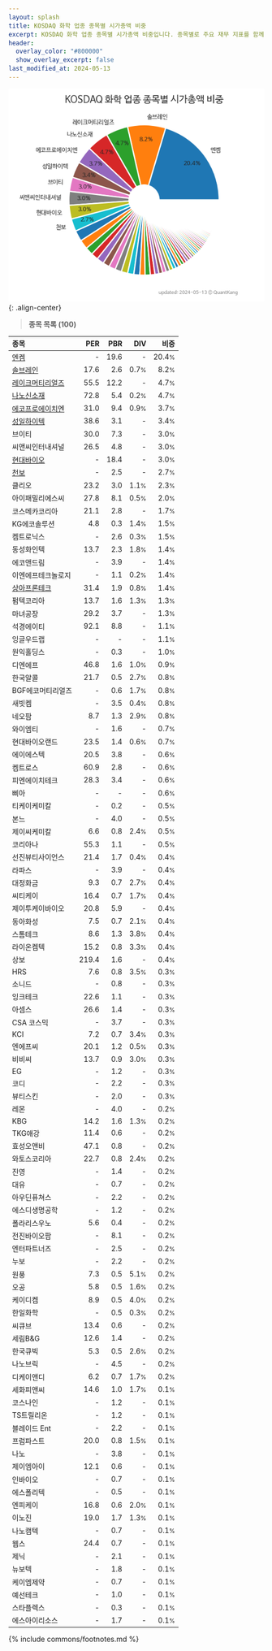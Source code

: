 ```yaml
---
layout: splash
title: KOSDAQ 화학 업종 종목별 시가총액 비중
excerpt: KOSDAQ 화학 업종 종목별 시가총액 비중입니다. 종목별로 주요 재무 지표를 함께 표시합니다.
header:
  overlay_color: "#800000"
  show_overlay_excerpt: false
last_modified_at: 2024-05-13
---
```



![KOSDAQ 화학 업종 종목별 시가총액 비중](/stats/sector/images/kosdaq_업종_화학_종목.png){: .align-center}


> **종목 목록 (100)**<a id="list"></a>

| **종목** | **PER** | **PBR** | **DIV** | **비중** |
| :------- | ------: | ------: | ------: | -------: |
| [엔켐](/348370/) | - | 19.6 | - | 20.4<small>%</small> |
| [솔브레인](/357780/) | 17.6 | 2.6 | 0.7<small>%</small> | 8.2<small>%</small> |
| [레이크머티리얼즈](/281740/) | 55.5 | 12.2 | - | 4.7<small>%</small> |
| [나노신소재](/121600/) | 72.8 | 5.4 | 0.2<small>%</small> | 4.7<small>%</small> |
| [에코프로에이치엔](/383310/) | 31.0 | 9.4 | 0.9<small>%</small> | 3.7<small>%</small> |
| [성일하이텍](/365340/) | 38.6 | 3.1 | - | 3.4<small>%</small> |
| 브이티 | 30.0 | 7.3 | - | 3.0<small>%</small> |
| 씨앤씨인터내셔널 | 26.5 | 4.8 | - | 3.0<small>%</small> |
| [현대바이오](/048410/) | - | 18.4 | - | 3.0<small>%</small> |
| [천보](/278280/) | - | 2.5 | - | 2.7<small>%</small> |
| 클리오 | 23.2 | 3.0 | 1.1<small>%</small> | 2.3<small>%</small> |
| 아이패밀리에스씨 | 27.8 | 8.1 | 0.5<small>%</small> | 2.0<small>%</small> |
| 코스메카코리아 | 21.1 | 2.8 | - | 1.7<small>%</small> |
| KG에코솔루션 | 4.8 | 0.3 | 1.4<small>%</small> | 1.5<small>%</small> |
| 켐트로닉스 | - | 2.6 | 0.3<small>%</small> | 1.5<small>%</small> |
| 동성화인텍 | 13.7 | 2.3 | 1.8<small>%</small> | 1.4<small>%</small> |
| 에코앤드림 | - | 3.9 | - | 1.4<small>%</small> |
| 이엔에프테크놀로지 | - | 1.1 | 0.2<small>%</small> | 1.4<small>%</small> |
| [상아프론테크](/089980/) | 31.4 | 1.9 | 0.8<small>%</small> | 1.4<small>%</small> |
| 펌텍코리아 | 13.7 | 1.6 | 1.3<small>%</small> | 1.3<small>%</small> |
| 마녀공장 | 29.2 | 3.7 | - | 1.3<small>%</small> |
| 석경에이티 | 92.1 | 8.8 | - | 1.1<small>%</small> |
| 잉글우드랩 | - | - | - | 1.1<small>%</small> |
| 원익홀딩스 | - | 0.3 | - | 1.0<small>%</small> |
| 디엔에프 | 46.8 | 1.6 | 1.0<small>%</small> | 0.9<small>%</small> |
| 한국알콜 | 21.7 | 0.5 | 2.7<small>%</small> | 0.8<small>%</small> |
| BGF에코머티리얼즈 | - | 0.6 | 1.7<small>%</small> | 0.8<small>%</small> |
| 새빗켐 | - | 3.5 | 0.4<small>%</small> | 0.8<small>%</small> |
| 네오팜 | 8.7 | 1.3 | 2.9<small>%</small> | 0.8<small>%</small> |
| 와이엠티 | - | 1.6 | - | 0.7<small>%</small> |
| 현대바이오랜드 | 23.5 | 1.4 | 0.6<small>%</small> | 0.7<small>%</small> |
| 에이에스텍 | 20.5 | 3.8 | - | 0.6<small>%</small> |
| 켐트로스 | 60.9 | 2.8 | - | 0.6<small>%</small> |
| 피엔에이치테크 | 28.3 | 3.4 | - | 0.6<small>%</small> |
| 삐아 | - | - | - | 0.6<small>%</small> |
| 티케이케미칼 | - | 0.2 | - | 0.5<small>%</small> |
| 본느 | - | 4.0 | - | 0.5<small>%</small> |
| 제이씨케미칼 | 6.6 | 0.8 | 2.4<small>%</small> | 0.5<small>%</small> |
| 코리아나 | 55.3 | 1.1 | - | 0.5<small>%</small> |
| 선진뷰티사이언스 | 21.4 | 1.7 | 0.4<small>%</small> | 0.4<small>%</small> |
| 라파스 | - | 3.9 | - | 0.4<small>%</small> |
| 대정화금 | 9.3 | 0.7 | 2.7<small>%</small> | 0.4<small>%</small> |
| 씨티케이 | 16.4 | 0.7 | 1.7<small>%</small> | 0.4<small>%</small> |
| 제이투케이바이오 | 20.8 | 5.9 | - | 0.4<small>%</small> |
| 동아화성 | 7.5 | 0.7 | 2.1<small>%</small> | 0.4<small>%</small> |
| 스톰테크 | 8.6 | 1.3 | 3.8<small>%</small> | 0.4<small>%</small> |
| 라이온켐텍 | 15.2 | 0.8 | 3.3<small>%</small> | 0.4<small>%</small> |
| 상보 | 219.4 | 1.6 | - | 0.4<small>%</small> |
| HRS | 7.6 | 0.8 | 3.5<small>%</small> | 0.3<small>%</small> |
| 소니드 | - | 0.8 | - | 0.3<small>%</small> |
| 잉크테크 | 22.6 | 1.1 | - | 0.3<small>%</small> |
| 아셈스 | 26.6 | 1.4 | - | 0.3<small>%</small> |
| CSA 코스믹 | - | 3.7 | - | 0.3<small>%</small> |
| KCI | 7.2 | 0.7 | 3.4<small>%</small> | 0.3<small>%</small> |
| 엔에프씨 | 20.1 | 1.2 | 0.5<small>%</small> | 0.3<small>%</small> |
| 비비씨 | 13.7 | 0.9 | 3.0<small>%</small> | 0.3<small>%</small> |
| EG | - | 1.2 | - | 0.3<small>%</small> |
| 코디 | - | 2.2 | - | 0.3<small>%</small> |
| 뷰티스킨 | - | 2.0 | - | 0.3<small>%</small> |
| 레몬 | - | 4.0 | - | 0.2<small>%</small> |
| KBG | 14.2 | 1.6 | 1.3<small>%</small> | 0.2<small>%</small> |
| TKG애강 | 11.4 | 0.6 | - | 0.2<small>%</small> |
| 효성오앤비 | 47.1 | 0.8 | - | 0.2<small>%</small> |
| 와토스코리아 | 22.7 | 0.8 | 2.4<small>%</small> | 0.2<small>%</small> |
| 진영 | - | 1.4 | - | 0.2<small>%</small> |
| 대유 | - | 0.7 | - | 0.2<small>%</small> |
| 아우딘퓨쳐스 | - | 2.2 | - | 0.2<small>%</small> |
| 에스디생명공학 | - | 1.2 | - | 0.2<small>%</small> |
| 폴라리스우노 | 5.6 | 0.4 | - | 0.2<small>%</small> |
| 전진바이오팜 | - | 8.1 | - | 0.2<small>%</small> |
| 엔터파트너즈 | - | 2.5 | - | 0.2<small>%</small> |
| 누보 | - | 2.2 | - | 0.2<small>%</small> |
| 원풍 | 7.3 | 0.5 | 5.1<small>%</small> | 0.2<small>%</small> |
| 오공 | 5.8 | 0.5 | 1.6<small>%</small> | 0.2<small>%</small> |
| 케이디켐 | 8.9 | 0.5 | 4.0<small>%</small> | 0.2<small>%</small> |
| 한일화학 | - | 0.5 | 0.3<small>%</small> | 0.2<small>%</small> |
| 씨큐브 | 13.4 | 0.6 | - | 0.2<small>%</small> |
| 세림B&G | 12.6 | 1.4 | - | 0.2<small>%</small> |
| 한국큐빅 | 5.3 | 0.5 | 2.6<small>%</small> | 0.2<small>%</small> |
| 나노브릭 | - | 4.5 | - | 0.2<small>%</small> |
| 디케이앤디 | 6.2 | 0.7 | 1.7<small>%</small> | 0.2<small>%</small> |
| 세화피앤씨 | 14.6 | 1.0 | 1.7<small>%</small> | 0.1<small>%</small> |
| 코스나인 | - | 1.2 | - | 0.1<small>%</small> |
| TS트릴리온 | - | 1.2 | - | 0.1<small>%</small> |
| 블레이드 Ent | - | 2.2 | - | 0.1<small>%</small> |
| 프럼파스트 | 20.0 | 0.8 | 1.5<small>%</small> | 0.1<small>%</small> |
| 나노 | - | 3.8 | - | 0.1<small>%</small> |
| 제이엠아이 | 12.1 | 0.6 | - | 0.1<small>%</small> |
| 인바이오 | - | 0.7 | - | 0.1<small>%</small> |
| 에스폴리텍 | - | 0.5 | - | 0.1<small>%</small> |
| 엔피케이 | 16.8 | 0.6 | 2.0<small>%</small> | 0.1<small>%</small> |
| 이노진 | 19.0 | 1.7 | 1.3<small>%</small> | 0.1<small>%</small> |
| 나노캠텍 | - | 0.7 | - | 0.1<small>%</small> |
| 웹스 | 24.4 | 0.7 | - | 0.1<small>%</small> |
| 제닉 | - | 2.1 | - | 0.1<small>%</small> |
| 뉴보텍 | - | 1.8 | - | 0.1<small>%</small> |
| 케이엠제약 | - | 0.7 | - | 0.1<small>%</small> |
| 예선테크 | - | 1.0 | - | 0.1<small>%</small> |
| 스타플렉스 | - | 0.3 | - | 0.1<small>%</small> |
| 에스아이리소스 | - | 1.7 | - | 0.1<small>%</small> |

{% include commons/footnotes.md %}